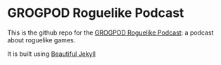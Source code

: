 # GROGPOD Roguelike Podcast

This is the github repo for the [GROGPOD Roguelike Podcast](https://grogpod.zone): a podcast about roguelike games.

It is built using [Beautiful Jekyll](https://github.com/daattali/beautiful-jekyll)
